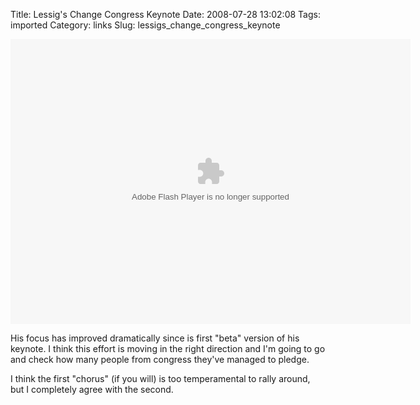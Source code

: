 Title: Lessig's Change Congress Keynote
Date: 2008-07-28 13:02:08
Tags: imported
Category: links
Slug: lessigs_change_congress_keynote

<embed src="http://blip.tv/play/rRHElmGK5jM" type="application/x-shockwave-flash" width="640" height="456" allowscriptaccess="always" allowfullscreen="true"></embed>

His focus has improved dramatically since is first "beta" version of his keynote.  I think this effort is moving in the right direction and I'm going to go and check how many people from congress they've managed to pledge.

I think the first "chorus" (if you will) is too temperamental to rally around, but I completely agree with the second.
